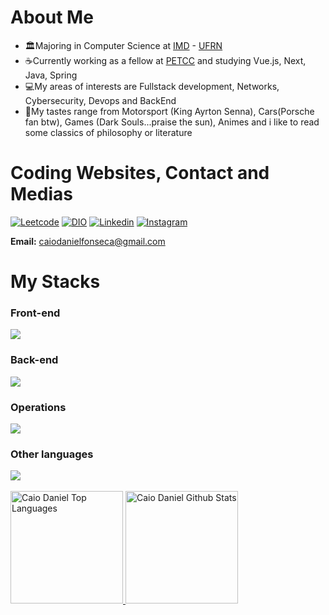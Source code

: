 # About Me 
- 🏛️Majoring in Computer Science at [IMD](https://www.metropoledigital.ufrn.br/portal/) - [UFRN](https://www.ufrn.br)
- ☕Currently working as a fellow at [PETCC](petcc.dimap.ufrn.br) and studying Vue.js, Next, Java, Spring 
- 💻My areas of interests are Fullstack development, Networks, Cybersecurity, Devops and BackEnd
- 🔆My tastes range from Motorsport (King Ayrton Senna), Cars(Porsche fan btw), Games (Dark Souls...praise the sun), Animes and i like to read some classics of philosophy or literature

# Coding Websites, Contact and Medias
[![Leetcode](https://img.shields.io/badge/-LeetCode-FFA116?style=for-the-badge&logo=LeetCode&logoColor=black)](https://leetcode.com/Kaka777/)
[![DIO](https://img.shields.io/website?label=DIOCOURSES&style=for-the-badge&url=https://DIO/)](https://web.dio.me/users/caiodanielfonseca?tab=skills)
[![Linkedin](https://img.shields.io/badge/LinkedIn-0077B5?style=for-the-badge&logo=linkedin&logoColor=white)](https://www.linkedin.com/in/caio-daniel-1b8951269/)
[![Instagram](https://img.shields.io/badge/Instagram-E4405F?style=for-the-badge&logo=instagram&logoColor=white)](https://www.instagram.com/caio_kaka_/?next=%2F)

**Email:** caiodanielfonseca@gmail.com

# My Stacks
  <div style="display: inline_block">
    <h3>Front-end</h3>
    <a href="https://skillicons.dev">
      <img src="https://skillicons.dev/icons?i=html,css,js,vue,react,flutter" />
    </a>
    <h3>Back-end</h3>
    <a href="https://skillicons.dev">
      <img src="https://skillicons.dev/icons?i=java,spring,mysql,firebase" />
    </a>
    <h3>Operations</h3>
    <a href="https://skillicons.dev">
      <img src="https://skillicons.dev/icons?i=linux,bash,docker" />
    </a>
    <h3>Other languages</h3>
    <a href="https://skillicons.dev">
      <img src="https://skillicons.dev/icons?i=python,c,cpp" />
    </a>
  </div>
    <div><br>
      <a href="https://github-readme-stats.vercel.app/api/top-langs/?username=Caio2a7">
        <img height="180em" src="https://github-readme-stats.vercel.app/api/top-langs/?username=Caio2a7&layout=compact&theme=react&langs_count=8" alt="Caio Daniel Top Languages"/>
</a>
      <a href="https://github-readme-stats.vercel.app/api?username=joaoguilac&count_private=true&show_icons=true&theme=react">
        <img height="180em" src="https://github-readme-stats.vercel.app/api?username=Caio2a7&count_private=true&show_icons=true&theme=react" alt="Caio Daniel Github Stats"/>
      </a>
    </div>
